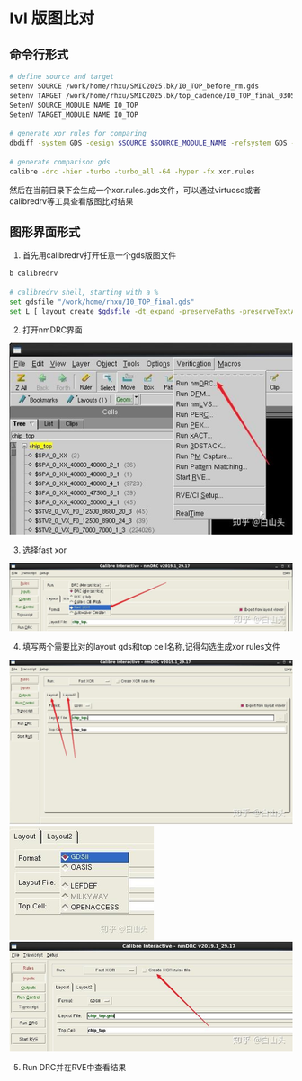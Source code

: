 # lvl 版图比对

## 命令行形式

```bash
# define source and target
setenv SOURCE /work/home/rhxu/SMIC2025.bk/I0_TOP_before_rm.gds
setenv TARGET /work/home/rhxu/SMIC2025.bk/top_cadence/I0_TOP_final_0305.gds
SetenV SOURCE_MODULE NAME IO_TOP
SetenV TARGET_MODULE NAME IO_TOP

# generate xor rules for comparing
dbdiff -system GDS -design $SOURCE $SOURCE_MODULE_NAME -refsystem GDS -refdesiGn $TARGET $TARGET_MODULE_NAME -write_xor_rules xor.rules -turbo

# generate comparison gds
calibre -drc -hier -turbo -turbo_all -64 -hyper -fx xor.rules
```

然后在当前目录下会生成一个xor.rules.gds文件，可以通过virtuoso或者calibredrv等工具查看版图比对结果

## 图形界面形式

1. 首先用calibredrv打开任意一个gds版图文件

```bash
b calibredrv

# calibredrv shell, starting with a %
set gdsfile "/work/home/rhxu/I0_TOP_final.gds"
set L [ layout create $gdsfile -dt_expand -preservePaths -preserveTextAttributes -preserveProperties]
```

2. 打开nmDRC界面

![drc](image-10.png)

3. 选择fast xor

![xor](image-11.png)

4. 填写两个需要比对的layout gds和top cell名称,记得勾选生成xor rules文件

![gds](image-12.png)
![top](image-13.png)
![xorrules](image-14.png)

5. Run DRC并在RVE中查看结果

